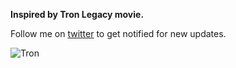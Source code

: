 **Inspired by Tron Legacy movie.**

Follow me on [twitter](https://twitter.com/_Vaporizer) to get notified for new updates.


![Tron](https://user-images.githubusercontent.com/14194924/153406897-e2a7c711-efa1-4d7a-9ffa-a0d97b5e8d64.png)
